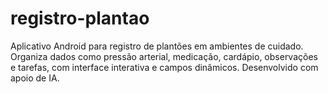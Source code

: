 # registro-plantao
Aplicativo Android para registro de plantões em ambientes de cuidado. Organiza dados como pressão arterial, medicação, cardápio, observações e tarefas, com interface interativa e campos dinâmicos. Desenvolvido com apoio de IA.
